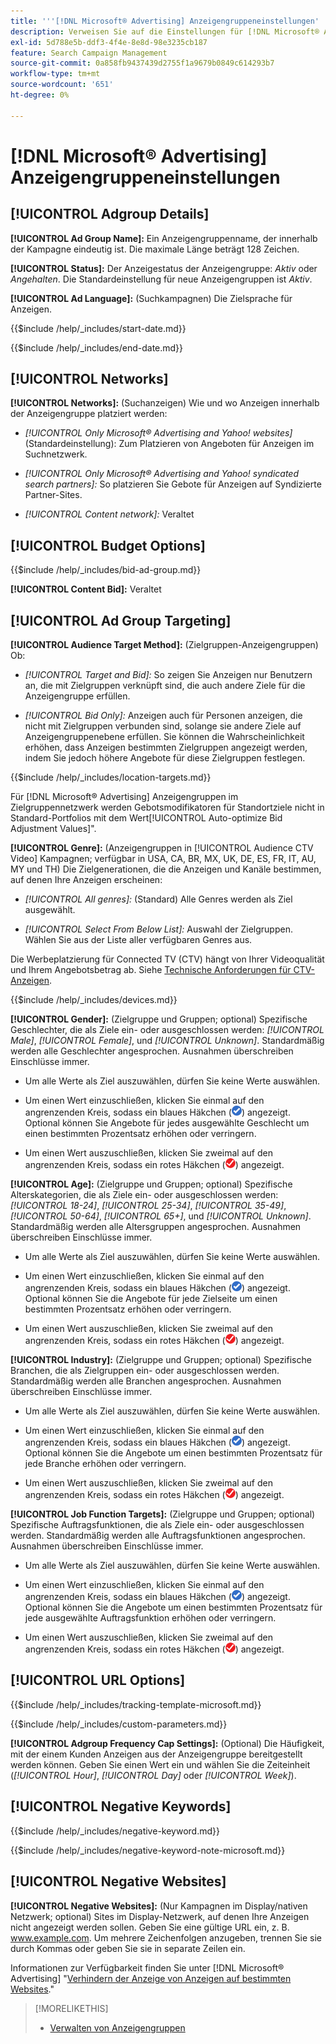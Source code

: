 ```yaml
---
title: '''[!DNL Microsoft® Advertising] Anzeigengruppeneinstellungen'
description: Verweisen Sie auf die Einstellungen für [!DNL Microsoft® Advertising] Anzeigengruppen.
exl-id: 5d788e5b-ddf3-4f4e-8e8d-98e3235cb187
feature: Search Campaign Management
source-git-commit: 0a858fb9437439d2755f1a9679b0849c614293b7
workflow-type: tm+mt
source-wordcount: '651'
ht-degree: 0%

---
```


# [!DNL Microsoft® Advertising] Anzeigengruppeneinstellungen

## [!UICONTROL Adgroup Details]

**[!UICONTROL Ad Group Name]:** Ein Anzeigengruppenname, der innerhalb der Kampagne eindeutig ist. Die maximale Länge beträgt 128 Zeichen.

**[!UICONTROL Status]:** Der Anzeigestatus der Anzeigengruppe: *Aktiv* oder *Angehalten*. Die Standardeinstellung für neue Anzeigengruppen ist *Aktiv*.

**[!UICONTROL Ad Language]:** (Suchkampagnen) Die Zielsprache für Anzeigen.

<!-- **[!UICONTROL Start Date]:** -->

{{$include /help/_includes/start-date.md}}

<!-- **[!UICONTROL End Date]:** -->

{{$include /help/_includes/end-date.md}}

## [!UICONTROL Networks]

**[!UICONTROL Networks]:** (Suchanzeigen) Wie und wo Anzeigen innerhalb der Anzeigengruppe platziert werden:

* *[!UICONTROL Only Microsoft® Advertising and Yahoo! websites]* (Standardeinstellung): Zum Platzieren von Angeboten für Anzeigen im Suchnetzwerk.

* *[!UICONTROL Only Microsoft® Advertising and Yahoo! syndicated search partners]:* So platzieren Sie Gebote für Anzeigen auf Syndizierte Partner-Sites.

* *[!UICONTROL Content network]:* Veraltet

## [!UICONTROL Budget Options]

<!-- **[!UICONTROL Bid]:** -->

{{$include /help/_includes/bid-ad-group.md}}

**[!UICONTROL Content Bid]:** Veraltet

## [!UICONTROL Ad Group Targeting]

**[!UICONTROL Audience Target Method]:** (Zielgruppen-Anzeigengruppen) Ob:

* *[!UICONTROL Target and Bid]:* So zeigen Sie Anzeigen nur Benutzern an, die mit Zielgruppen verknüpft sind, die auch andere Ziele für die Anzeigengruppe erfüllen.

* *[!UICONTROL Bid Only]:* Anzeigen auch für Personen anzeigen, die nicht mit Zielgruppen verbunden sind, solange sie andere Ziele auf Anzeigengruppenebene erfüllen. Sie können die Wahrscheinlichkeit erhöhen, dass Anzeigen bestimmten Zielgruppen angezeigt werden, indem Sie jedoch höhere Angebote für diese Zielgruppen festlegen.

<!-- **[!UICONTROL Location Target]:** -->

{{$include /help/_includes/location-targets.md}}

Für [!DNL Microsoft® Advertising] Anzeigengruppen im Zielgruppennetzwerk werden Gebotsmodifikatoren für Standortziele nicht in Standard-Portfolios mit dem Wert[!UICONTROL Auto-optimize Bid Adjustment Values]&quot;.

**[!UICONTROL Genre]:** (Anzeigengruppen in [!UICONTROL Audience CTV Video] Kampagnen; verfügbar in USA, CA, BR, MX, UK, DE, ES, FR, IT, AU, MY und TH<!-- Should that go in the campaign sub-type description instead, or is this applicable for this feature only? -->) Die Zielgenerationen, die die Anzeigen und Kanäle bestimmen, auf denen Ihre Anzeigen erscheinen:

* *[!UICONTROL All genres]:* (Standard) Alle Genres werden als Ziel ausgewählt.

* *[!UICONTROL Select From Below List]:* Auswahl der Zielgruppen. Wählen Sie aus der Liste aller verfügbaren Genres aus.

Die Werbeplatzierung für Connected TV (CTV) hängt von Ihrer Videoqualität und Ihrem Angebotsbetrag ab. Siehe [Technische Anforderungen für CTV-Anzeigen](https://help.ads.microsoft.com/#apex/ads/en/60102/0/#TechnicalRequirements).

<!-- **[!UICONTROL Devices]:** -->

{{$include /help/_includes/devices.md}}

**[!UICONTROL Gender]:** (Zielgruppe und Gruppen; optional) Spezifische Geschlechter, die als Ziele ein- oder ausgeschlossen werden: *[!UICONTROL Male]*, *[!UICONTROL Female]*, und *[!UICONTROL Unknown]*. Standardmäßig werden alle Geschlechter angesprochen. Ausnahmen überschreiben Einschlüsse immer.

* Um alle Werte als Ziel auszuwählen, dürfen Sie keine Werte auswählen.

* Um einen Wert einzuschließen, klicken Sie einmal auf den angrenzenden Kreis, sodass ein blaues Häkchen (![Einschließen](/help/search-social-commerce/assets/include.png "Einschließen")) angezeigt. Optional können Sie Angebote für jedes ausgewählte Geschlecht um einen bestimmten Prozentsatz erhöhen oder verringern.

* Um einen Wert auszuschließen, klicken Sie zweimal auf den angrenzenden Kreis, sodass ein rotes Häkchen (![Ausschließen](/help/search-social-commerce/assets/exclude.png "Ausschließen")) angezeigt.

**[!UICONTROL Age]:** (Zielgruppe und Gruppen; optional) Spezifische Alterskategorien, die als Ziele ein- oder ausgeschlossen werden: *[!UICONTROL 18-24]*, *[!UICONTROL 25-34]*, *[!UICONTROL 35-49]*, *[!UICONTROL 50-64]*, *[!UICONTROL 65+]*, und *[!UICONTROL Unknown]*. Standardmäßig werden alle Altersgruppen angesprochen. Ausnahmen überschreiben Einschlüsse immer.

* Um alle Werte als Ziel auszuwählen, dürfen Sie keine Werte auswählen.

* Um einen Wert einzuschließen, klicken Sie einmal auf den angrenzenden Kreis, sodass ein blaues Häkchen (![Einschließen](/help/search-social-commerce/assets/include.png "Einschließen")) angezeigt. Optional können Sie die Angebote für jede Zielseite um einen bestimmten Prozentsatz erhöhen oder verringern.

* Um einen Wert auszuschließen, klicken Sie zweimal auf den angrenzenden Kreis, sodass ein rotes Häkchen (![Ausschließen](/help/search-social-commerce/assets/exclude.png "Ausschließen")) angezeigt.

**[!UICONTROL Industry]:** (Zielgruppe und Gruppen; optional) Spezifische Branchen, die als Zielgruppen ein- oder ausgeschlossen werden. Standardmäßig werden alle Branchen angesprochen. Ausnahmen überschreiben Einschlüsse immer.

* Um alle Werte als Ziel auszuwählen, dürfen Sie keine Werte auswählen.

* Um einen Wert einzuschließen, klicken Sie einmal auf den angrenzenden Kreis, sodass ein blaues Häkchen (![Einschließen](/help/search-social-commerce/assets/include.png "Einschließen")) angezeigt. Optional können Sie die Angebote um einen bestimmten Prozentsatz für jede Branche erhöhen oder verringern.

* Um einen Wert auszuschließen, klicken Sie zweimal auf den angrenzenden Kreis, sodass ein rotes Häkchen (![Ausschließen](/help/search-social-commerce/assets/exclude.png "Ausschließen")) angezeigt.

**[!UICONTROL Job Function Targets]:** (Zielgruppe und Gruppen; optional) Spezifische Auftragsfunktionen, die als Ziele ein- oder ausgeschlossen werden. Standardmäßig werden alle Auftragsfunktionen angesprochen. Ausnahmen überschreiben Einschlüsse immer.

* Um alle Werte als Ziel auszuwählen, dürfen Sie keine Werte auswählen.

* Um einen Wert einzuschließen, klicken Sie einmal auf den angrenzenden Kreis, sodass ein blaues Häkchen (![Einschließen](/help/search-social-commerce/assets/include.png "Einschließen")) angezeigt. Optional können Sie die Angebote um einen bestimmten Prozentsatz für jede ausgewählte Auftragsfunktion erhöhen oder verringern.

* Um einen Wert auszuschließen, klicken Sie zweimal auf den angrenzenden Kreis, sodass ein rotes Häkchen (![Ausschließen](/help/search-social-commerce/assets/exclude.png "Ausschließen")) angezeigt.

## [!UICONTROL URL Options]

<!-- **[!UICONTROL Tracking Template]:** -->

{{$include /help/_includes/tracking-template-microsoft.md}}

<!-- **[!UICONTROL Custom Parameters]:** -->

{{$include /help/_includes/custom-parameters.md}}

**[!UICONTROL Adgroup Frequency Cap Settings]:** (Optional) Die Häufigkeit, mit der einem Kunden Anzeigen aus der Anzeigengruppe bereitgestellt werden können. Geben Sie einen Wert ein und wählen Sie die Zeiteinheit (*[!UICONTROL Hour]*, *[!UICONTROL Day]* oder *[!UICONTROL Week]*).

## [!UICONTROL Negative Keywords]

<!-- **[!UICONTROL Negative Keywords]:** -->

{{$include /help/_includes/negative-keyword.md}}

<!-- Note for **[!UICONTROL Negative Keywords]:** -->

{{$include /help/_includes/negative-keyword-note-microsoft.md}}

## [!UICONTROL Negative Websites]

**[!UICONTROL Negative Websites]:** (Nur Kampagnen im Display/nativen Netzwerk; optional) Sites im Display-Netzwerk, auf denen Ihre Anzeigen nicht angezeigt werden sollen. Geben Sie eine gültige URL ein, z. B. www.example.com. Um mehrere Zeichenfolgen anzugeben, trennen Sie sie durch Kommas oder geben Sie sie in separate Zeilen ein.

Informationen zur Verfügbarkeit finden Sie unter [!DNL Microsoft® Advertising] &quot;[Verhindern der Anzeige von Anzeigen auf bestimmten Websites](https://help.ads.microsoft.com/#apex/bae/en/14061/0).&quot;

>[!MORELIKETHIS]
>
>* [Verwalten von Anzeigengruppen](/help/search-social-commerce/campaign-management/campaigns/ad-group-manage.md)
